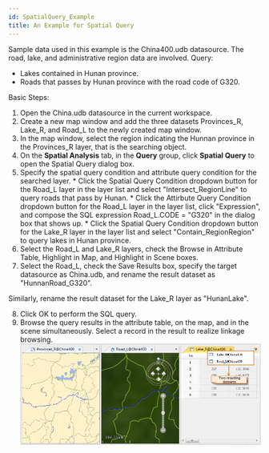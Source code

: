 ```yaml
---
id: SpatialQuery_Example
title: An Example for Spatial Query
---
```

Sample data used in this example is the China400.udb datasource. The road, lake, and administrative region data are involved. Query:

  * Lakes contained in Hunan province.
  * Roads that passes by Hunan province with the road code of G320.

Basic Steps:

  1. Open the China.udb datasource in the current workspace.
  2. Create a new map window and add the three datasets Provinces_R, Lake_R, and Road_L to the newly created map window.
  3. In the map window, select the region indicating the Hunnan province in the Provinces_R layer, that is the searching object.
  4. On the **Spatial Analysis** tab, in the **Query** group, click **Spatial Query** to open the Spatial Query dialog box.
  5. Specify the spatial query condition and attribute query condition for the searched layer. 
    * Click the Spatial Query Condition dropdown button for the Road_L layer in the layer list and select "Intersect_RegionLine" to query roads that pass by Hunan.
    * Click the Attirbute Query Condition dropdown button for the Road_L layer in the layer list, click "Expression", and compose the SQL expression Road_L.CODE = "G320" in the dialog box that shows up.
    * Click the Spatial Query Condition dropdown button for the Lake_R layer in the layer list and select "Contain_RegionRegion" to query lakes in Hunan province.
  6. Select the Road_L and Lake_R layers, check the Browse in Attribute Table, Highlight in Map, and Highlight in Scene boxes.
  7. Select the Road_L, check the Save Results box, specify the target datasource as China.udb, and rename the result dataset as "HunnanRoad_G320". 

Similarly, rename the result dataset for the Lake_R layer as "HunanLake".

  8. Click OK to perform the SQL query.
  9. Browse the query results in the attribute table, on the map, and in the scene simultaneously. Select a record in the result to realize linkage browsing.
![](img/SP_Exp4.png)  

